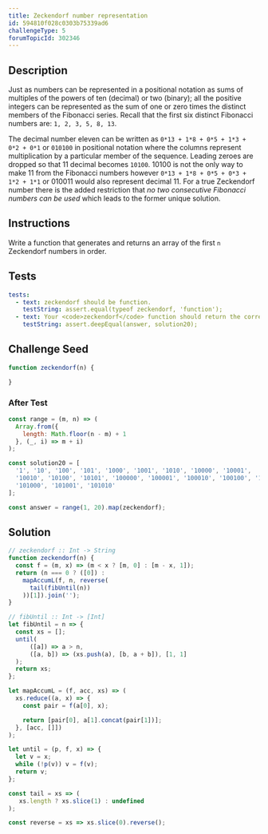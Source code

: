 ```yaml
---
title: Zeckendorf number representation
id: 594810f028c0303b75339ad6
challengeType: 5
forumTopicId: 302346
---
```


## Description

<section id='description'>

Just as numbers can be represented in a positional notation as sums of multiples of the powers of ten (decimal) or two (binary); all the positive integers can be represented as the sum of one or zero times the distinct members of the Fibonacci series. Recall that the first six distinct Fibonacci numbers are: `1, 2, 3, 5, 8, 13`.

The decimal number eleven can be written as `0*13 + 1*8 + 0*5 + 1*3 + 0*2 + 0*1` or `010100` in positional notation where the columns represent multiplication by a particular member of the sequence. Leading zeroes are dropped so that 11 decimal becomes `10100`. 10100 is not the only way to make 11 from the Fibonacci numbers however `0*13 + 1*8 + 0*5 + 0*3 + 1*2 + 1*1` or 010011 would also represent decimal 11. For a true Zeckendorf number there is the added restriction that *no two consecutive Fibonacci numbers can be used* which leads to the former unique solution.

</section>

## Instructions

<section id='instructions'>

Write a function that generates and returns an array of the first `n` Zeckendorf numbers in order.

</section>

## Tests

<section id='tests'>

```yml
tests:
  - text: zeckendorf should be function.
    testString: assert.equal(typeof zeckendorf, 'function');
  - text: Your <code>zeckendorf</code> function should return the correct answer.
    testString: assert.deepEqual(answer, solution20);

```

</section>

## Challenge Seed

<section id='challengeSeed'>

<div id='js-seed'>

```js
function zeckendorf(n) {

}
```

</div>

### After Test

<div id='js-teardown'>

```js
const range = (m, n) => (
  Array.from({
    length: Math.floor(n - m) + 1
  }, (_, i) => m + i)
);

const solution20 = [
  '1', '10', '100', '101', '1000', '1001', '1010', '10000', '10001',
  '10010', '10100', '10101', '100000', '100001', '100010', '100100', '100101',
  '101000', '101001', '101010'
];

const answer = range(1, 20).map(zeckendorf);
```

</div>

</section>

## Solution

<section id='solution'>

```js
// zeckendorf :: Int -> String
function zeckendorf(n) {
  const f = (m, x) => (m < x ? [m, 0] : [m - x, 1]);
  return (n === 0 ? ([0]) :
    mapAccumL(f, n, reverse(
      tail(fibUntil(n))
    ))[1]).join('');
}

// fibUntil :: Int -> [Int]
let fibUntil = n => {
  const xs = [];
  until(
      ([a]) => a > n,
      ([a, b]) => (xs.push(a), [b, a + b]), [1, 1]
  );
  return xs;
};

let mapAccumL = (f, acc, xs) => (
  xs.reduce((a, x) => {
    const pair = f(a[0], x);

    return [pair[0], a[1].concat(pair[1])];
  }, [acc, []])
);

let until = (p, f, x) => {
  let v = x;
  while (!p(v)) v = f(v);
  return v;
};

const tail = xs => (
   xs.length ? xs.slice(1) : undefined
);

const reverse = xs => xs.slice(0).reverse();

```

</section>
